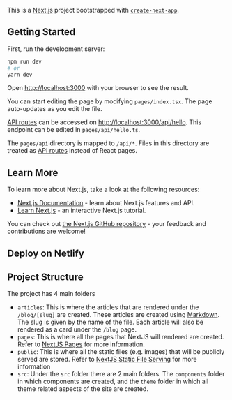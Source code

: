 This is a [Next.js](https://nextjs.org/) project bootstrapped with [`create-next-app`](https://github.com/vercel/next.js/tree/canary/packages/create-next-app).

## Getting Started

First, run the development server:

```bash
npm run dev
# or
yarn dev
```

Open [http://localhost:3000](http://localhost:3000) with your browser to see the result.

You can start editing the page by modifying `pages/index.tsx`. The page auto-updates as you edit the file.

[API routes](https://nextjs.org/docs/api-routes/introduction) can be accessed on [http://localhost:3000/api/hello](http://localhost:3000/api/hello). This endpoint can be edited in `pages/api/hello.ts`.

The `pages/api` directory is mapped to `/api/*`. Files in this directory are treated as [API routes](https://nextjs.org/docs/api-routes/introduction) instead of React pages.

## Learn More

To learn more about Next.js, take a look at the following resources:

- [Next.js Documentation](https://nextjs.org/docs) - learn about Next.js features and API.
- [Learn Next.js](https://nextjs.org/learn) - an interactive Next.js tutorial.

You can check out [the Next.js GitHub repository](https://github.com/vercel/next.js/) - your feedback and contributions are welcome!

## Deploy on Netlify

## Project Structure

The project has 4 main folders

- `articles`: This is where the articles that are rendered under the `/blog/[slug]` are created. These articles are created using [Markdown](https://www.markdownguide.org/). The slug is given by the name of the file. Each article will also be rendered as a card under the `/blog` page.
- `pages`: This is where all the pages that NextJS will rendered are created. Refer to [NextJS Pages](https://nextjs.org/docs/basic-features/pages) for more information.
- `public`: This is where all the static files (e.g. images) that will be publicly served are stored. Refer to [NextJS Static File Serving](https://nextjs.org/docs/basic-features/static-file-serving) for more information
- `src`: Under the `src` folder there are 2 main folders. The `components` folder in which components are created, and the `theme` folder in which all theme related aspects of the site are created.

